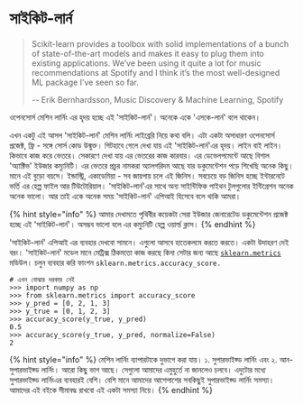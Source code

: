 # সাইকিট-লার্ন

> Scikit-learn provides a toolbox with solid implementations of a bunch of state-of-the-art models and makes it easy to plug them into existing applications. We’ve been using it quite a lot for music recommendations at Spotify and I think it’s the most well-designed ML package I’ve seen so far.
>
> -- Erik Bernhardsson, Music Discovery & Machine Learning, Spotify

ওপেনসোর্স মেশিন লার্নিং এর হৃদয় হচ্ছে এই 'সাইকিট-লার্ন'। অনেকে একে 'এসকে-লার্ন' বলে থাকেন। 

এখন একটু এই আসল 'সাইকিট-লার্ন' মেশিন লার্নিং লাইব্রেরি নিয়ে কথা বলি। এটা একটা অসাধারণ ওপেনসোর্স প্রজেক্ট, ফ্রি - সঙ্গে সোর্স কোড উন্মুক্ত। গিটহাবে গেলে দেখা যায় এই 'সাইকিট-লার্ন'এর হৃদয়। লাইন বাই লাইন। কিভাবে কাজ করে ভেতরে। সেকারণে দেখা যায় এর ভেতরের কাজ কারবার। এর ডেভেলপমেন্টে আছে বিশাল 'অ্যাক্টিভ' ইউজার কম্যুনিটি। এর ভেতরে প্রচুর নামকরা অ্যালগরিদম আছে যার ডকুমেন্টেশন পড়ে শিখেছি অনেক কিছু। মানে এই বুড়ো বয়সে। ইন্ডাস্ট্রি, একাডেমিয়া - সব জায়গায় চলে এই জিনিস। সবচেয়ে বড় জিনিস হচ্ছে ইন্টারনেটে ভর্তি এর হেল্প ফাইল আর টিউটোরিয়াল। 'সাইকিট-লার্ন'এর সাথে অন্য সাইন্টিফিক পাইথন টুলগুলোর ইন্টিগ্রেশন অনেক অনেক ভালো। আর তাই একে অনেক সময় 'সাইকিট-লার্ন' এপিআই হিসেবে বলে থাকি আমরা।

{% hint style="info" %}
আমার দেখামতে পৃথিবীর কয়েকটা সেরা ইউজার জেনারেটেড ডকুমেন্টেশন প্রজেক্ট হচ্ছে এই 'সাইকিট-লার্ন'। অসম্ভব ভালো বলে এর কম্যুনিটি হেল্প ওয়ার্ল্ড ক্লাস। 
{% endhint %}

'সাইকিট-লার্ন' এপিআই এর ব্যবহার দেখবো সামনে। এগুলো আসবে হাতেকলমে করতে করতে। একটা উদাহরণ দেই বরং।  'সাইকিট-লার্ন' মডেল মানে মেট্রিক্স ঠিকমতো কাজ করছে কিনা সেটার জন্য আছে [`sklearn.metrics`](https://scikit-learn.org/stable/modules/classes.html#module-sklearn.metrics) মডিউল। চলুন ব্যবহার করি ফাংশন `sklearn.metrics.accuracy_score.`

```text
# এখন বোঝার দরকার নেই 
>>> import numpy as np
>>> from sklearn.metrics import accuracy_score
>>> y_pred = [0, 2, 1, 3]
>>> y_true = [0, 1, 2, 3]
>>> accuracy_score(y_true, y_pred)
0.5
>>> accuracy_score(y_true, y_pred, normalize=False)
2
```

{% hint style="info" %}
মেশিন লার্নিং ব্যাপারটাকে দুভাগে করা যায়। ১. সুপারভাইজ্ড লার্নিং এবং ২. আন-সুপারভাইজ্ড লার্নিং। আরো কিছু ভাগ আছে। সেগুলো আমাদের এমুহুর্তে না জানলেও চলবে। এদুটোর মধ্যে সুপারভাইজ্ড লার্নিংএর ব্যবহারই বেশি। বেশি মানে আমাদের আশেপাশের সবকিছুই সুপারভাইজ্ড লার্নিং সমস্যা। আমাদের এই বইকে সীমাবদ্ধ রাখবো এই একটা সমস্যা নিয়ে। 
{% endhint %}

